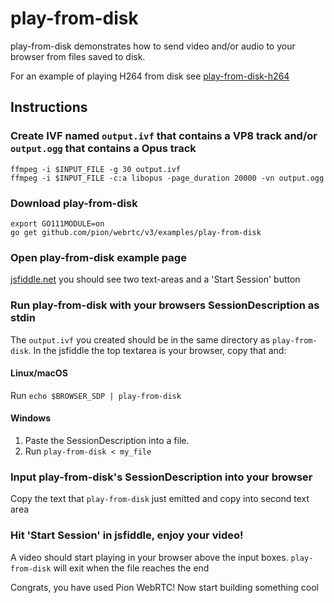 # play-from-disk
play-from-disk demonstrates how to send video and/or audio to your browser from files saved to disk.

For an example of playing H264 from disk see [play-from-disk-h264](https://github.com/pion/example-webrtc-applications/tree/master/play-from-disk-h264)

## Instructions
### Create IVF named `output.ivf` that contains a VP8 track and/or `output.ogg` that contains a Opus track
```
ffmpeg -i $INPUT_FILE -g 30 output.ivf
ffmpeg -i $INPUT_FILE -c:a libopus -page_duration 20000 -vn output.ogg
```

### Download play-from-disk
```
export GO111MODULE=on
go get github.com/pion/webrtc/v3/examples/play-from-disk
```

### Open play-from-disk example page
[jsfiddle.net](https://jsfiddle.net/9s10amwL/) you should see two text-areas and a 'Start Session' button

### Run play-from-disk with your browsers SessionDescription as stdin
The `output.ivf` you created should be in the same directory as `play-from-disk`. In the jsfiddle the top textarea is your browser, copy that and:

#### Linux/macOS
Run `echo $BROWSER_SDP | play-from-disk`
#### Windows
1. Paste the SessionDescription into a file.
1. Run `play-from-disk < my_file`

### Input play-from-disk's SessionDescription into your browser
Copy the text that `play-from-disk` just emitted and copy into second text area

### Hit 'Start Session' in jsfiddle, enjoy your video!
A video should start playing in your browser above the input boxes. `play-from-disk` will exit when the file reaches the end

Congrats, you have used Pion WebRTC! Now start building something cool

